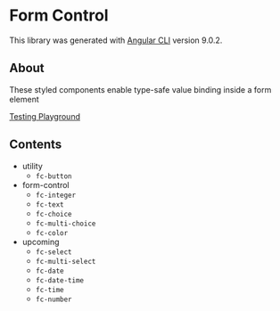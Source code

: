 # Form Control

This library was generated with [Angular CLI](https://github.com/angular/angular-cli) version 9.0.2.

## About

These styled components enable type-safe value binding inside a form element

[Testing Playground](https://github.com/joster-dev/form-control)

## Contents

- utility
  - `fc-button`
- form-control
  - `fc-integer`
  - `fc-text`
  - `fc-choice`
  - `fc-multi-choice`
  - `fc-color`
- upcoming
  - `fc-select`
  - `fc-multi-select`
  - `fc-date`
  - `fc-date-time`
  - `fc-time`
  - `fc-number`
